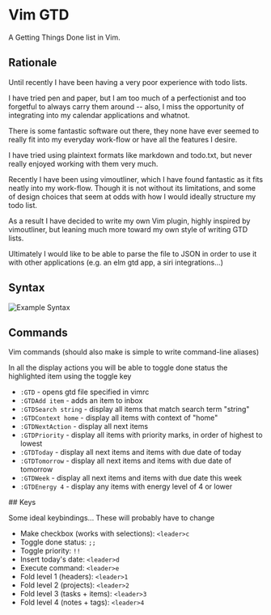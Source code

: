 # Vim GTD

A Getting Things Done list in Vim.

## Rationale

Until recently I have been having a very poor experience with todo lists.

I have tried pen and paper, but I am too much of a perfectionist and too forgetful to
always carry them around -- also, I miss the opportunity of integrating into my
calendar applications and whatnot.

There is some fantastic software out there, they none have ever seemed to really
fit into my everyday work-flow or have all the features I desire.

I have tried using plaintext formats like markdown and todo.txt, but never
really enjoyed working with them very much.

Recently I have been using vimoutliner, which I have found fantastic as it fits
neatly into my work-flow. Though it is not without its limitations, and some of
design choices that seem at odds with how I would ideally structure my todo
list.

As a result I have decided to write my own Vim plugin, highly inspired by
vimoutliner, but leaning much more toward my own style of writing GTD lists.

Ultimately I would like to be able to parse the file to JSON in order to use it
with other applications (e.g. an elm gtd app, a siri integrations...)


## Syntax

![Example Syntax](https://raw.github.com/rohanorton/vim-gtd/master/example/example.png)

## Commands

Vim commands (should also make is simple to write command-line aliases)

In all the display actions you will be able to toggle done status the
highlighted item using the toggle key

- `:GTD` - opens gtd file specified in vimrc
- `:GTDAdd item` - adds an item to inbox
- `:GTDSearch string` - display all items that match search term "string"
- `:GTDContext home` - display all items with context of "home"
- `:GTDNextAction` - display all next items
- `:GTDPriority` - display all items with priority marks, in order of highest to lowest
- `:GTDToday` - display all next items and items with due date of today
- `:GTDTomorrow` - display all next items and items with due date of tomorrow
- `:GTDWeek` - display all next items and items with due date this week
- `:GTDEnergy 4` - display any items with energy level of 4 or lower

## Keys

Some ideal keybindings... These will probably have to change

- Make checkbox (works with selections): `<leader>c`
- Toggle done status: `;;`
- Toggle priority: `!!`
- Insert today's date: `<leader>d`
- Execute command: `<leader>e`
- Fold level 1 (headers): `<leader>1`
- Fold level 2 (projects): `<leader>2`
- Fold level 3 (tasks + items): `<leader>3`
- Fold level 4 (notes + tags): `<leader>4`

